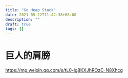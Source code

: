 ```yaml
---
title: "Go Heap Stack"
date: 2021-05-22T11:42:38+08:00
description: ""
draft: true
tags: []
---
```


<!--more-->


# 巨人的肩膀
https://mp.weixin.qq.com/s/tL0-lg8KXJhROzC-N8Xhcg